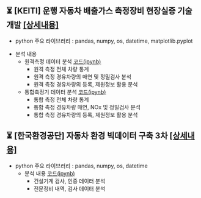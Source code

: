 ## ⏳	[KEITI] 운행 자동차 배출가스 측정장비 현장실증 기술개발 [[상세내용]](https://github.com/kbjung/wabotech/tree/main/processing#readme)
- python 주요 라이브러리 : pandas, numpy, os, datetime, matplotlib.pyplot
+ 분석 내용
  - 원격측정 데이터 분석 [코드(ipynb)](https://github.com/kbjung/wabotech/blob/main/processing/multi_road/analysis2_1.ipynb)
    - 원격 측정 전체 차량 통계
    - 원격 측정 경유차량의 매연 및 정밀검사 분석
    - 원격 측정 경유차량의 등록, 제원정보 활용 분석
  - 통합측정기 데이터 분석 [코드(ipynb)](https://github.com/kbjung/wabotech/blob/main/processing/multi_road/analysis2_2.ipynb)
    - 통합 측정 전체 차량 통계
    - 통합 측정 경유차량 매연, NOx 및 정밀검사 분석
    - 통합 측정 경유차량의 등록, 제원정보 활용 분석

## ⏳ [한국환경공단] 자동차 환경 빅데이터 구축 3차 [[상세내용]](https://github.com/kbjung/wabotech/tree/main/processing/car_big_data3)
- python 주요 라이브러리 : pandas, numpy, os, datetime
  - 분석 내용 [코드(ipynb)](https://github.com/kbjung/wabotech/blob/main/processing/car_big_data3/an/big3_01.ipynb)
    - 건설기계 검사, 인증 데이터 분석
    - 전문정비 내역, 검사 데이터 분석
